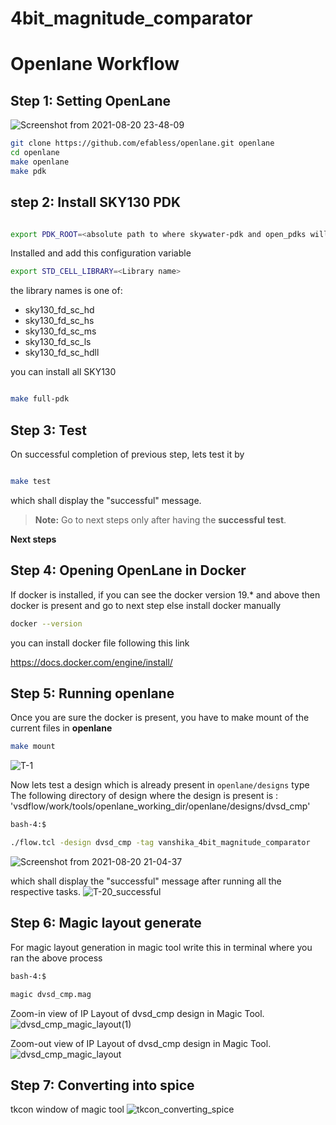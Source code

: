 # 4bit_magnitude_comparator




# Openlane Workflow

## Step 1: Setting OpenLane
![Screenshot from 2021-08-20 23-48-09](https://user-images.githubusercontent.com/72103059/130276762-69de11f4-4939-4e3c-ab17-bf02511f3042.png)


```sh
git clone https://github.com/efabless/openlane.git openlane
cd openlane 
make openlane 
make pdk

```
## step 2: Install SKY130 PDK 

```sh

export PDK_ROOT=<absolute path to where skywater-pdk and open_pdks will reside>
```       
Installed and add this configuration variable
```sh
export STD_CELL_LIBRARY=<Library name>
```       
the library names is one of:

- sky130_fd_sc_hd
- sky130_fd_sc_hs
- sky130_fd_sc_ms
- sky130_fd_sc_ls
- sky130_fd_sc_hdll
       
       
you can install all SKY130  
```sh

make full-pdk
```       
 

## Step 3: Test

On successful completion of previous step, lets test it by

```sh

make test
```

which shall display the "successful" message. 

> **Note:** Go to next steps only after having the **successful test**.

**Next steps**

## Step 4: Opening OpenLane in Docker

If docker is installed, if you can see the docker version 19.* and above then docker is present and go to next step else install docker manually

```sh
docker --version


```

you can install docker file following this link 

https://docs.docker.com/engine/install/


## Step 5: Running openlane

Once you are sure the docker is present, you have to make mount of the current files in **openlane**

```sh
make mount

```
![T-1](https://user-images.githubusercontent.com/72103059/130253604-7a5e19f0-ce8b-4cce-a1a2-22f42684287b.png)

Now lets test a design which is already present in `openlane/designs` type 
The following directory of design where the design is present is :
'vsdflow/work/tools/openlane_working_dir/openlane/designs/dvsd_cmp'


```sh
bash-4:$

./flow.tcl -design dvsd_cmp -tag vanshika_4bit_magnitude_comparator

```
![Screenshot from 2021-08-20 21-04-37](https://user-images.githubusercontent.com/72103059/130257853-c3fa439b-62a2-473c-bf85-9dc98b01542d.png)



which shall display the "successful" message after running all the respective tasks. 
![T-20_successful](https://user-images.githubusercontent.com/72103059/130254369-d9112e33-d50c-4028-9c2a-1e8dba499c0d.png)


## Step 6: Magic layout generate 
For magic layout generation in magic tool write this in terminal where you ran the above process

```sh
bash-4:$

magic dvsd_cmp.mag


```

Zoom-in view of IP Layout of dvsd_cmp design in Magic Tool.
![dvsd_cmp_magic_layout(1)](https://user-images.githubusercontent.com/72103059/130252784-d6a24a18-8b96-4bbc-874d-b9ff98215e30.png)

Zoom-out view of IP Layout of dvsd_cmp design in Magic Tool.
![dvsd_cmp_magic_layout](https://user-images.githubusercontent.com/72103059/130258107-6887d9b8-3f86-4420-b840-66234458f158.png)

## Step 7: Converting into spice
tkcon window of magic tool 
![tkcon_converting_spice](https://user-images.githubusercontent.com/72103059/130328445-f081d2f4-f77c-4858-9c9f-d5491ed11015.png)
